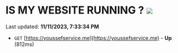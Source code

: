 # IS MY WEBSITE RUNNING ? [![](https://img.shields.io/static/v1?label=Sponsor&message=%E2%9D%A4&logo=GitHub&color=%23fe8e86)](https://github.com/sponsors/<username>)

Last updated: **11/11/2023, 7:33:34 PM**

- `GET` [https://youssefservice.me](https://youssefservice.me) - **Up** (812ms)
